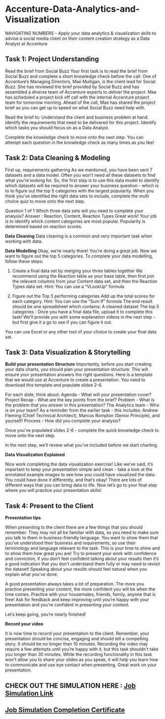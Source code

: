 # Accenture-Data-Analytics-and-Visualization

NAVIGATING NUMBERS - Apply your data analytics &amp; visualization skills to advise a social media client on their content creation strategy as a Data Analyst at Accenture

## Task 1: Project Understanding

Read the brief from Social Buzz
Your first task is to read the brief from Social Buzz and complete a short knowledge check before the call. 
One of Accenture’s Managing Directors, Mae Mulligan, is the client lead for Social Buzz.
She has reviewed the brief provided by Social Buzz and has assembled a diverse team of Accenture experts to deliver the project.
Mae has scheduled a project kick off call with the internal Accenture project team for tomorrow morning.
Ahead of the call, Mae has shared the project brief so you can get up to speed on what Social Buzz need help with.

Read the brief to:
Understand the client and business problem at hand.
Identify the requirements that need to be delivered for this project.
Identify which tasks you should focus on as a Data Analyst.

Complete the knowledge check to move onto the next step. You can attempt each question in the knowledge check as many times as you like!

## Task 2: Data Cleaning & Modeling

First up, requirements gathering
As we mentioned, you have been sent 7 datasets and a data model.
Often you won’t need all these datasets to find what you’re looking for.
So, the first step is to use this data model to identify which datasets will be required to answer your business question - which is to to figure out the top 5 categories with the largest popularity.
When you think you’ve identified the right data sets to include, complete the multi choice quiz to move onto the next step.

Question 1 of 1
Which three data sets will you need to complete your analysis?
Answer : Reaction, Content, Reaction Types
Great work! Your job is to identify which content categories are most popular. Popularity is determined based on reaction scores.

**Data Cleaning**
Data cleaning is a common and very important task when working with data.

**Data Modelling**
Okay, we’re nearly there! You’re doing a great job. 
Now we want to figure out the top 5 categories. To complete your data modelling, follow these steps:

1. Create a final data set by merging your three tables together
We recommend using the Reaction table as your base table, then first join the relevant columns from your Content data set, and then the Reaction Types data set.
Hint: You can use a “VLookUp” formula
 
2. Figure out the Top 5 performing categories
Add up the total scores for each category.
Hint: You can use the “Sum If” formula
The end result should be one spreadsheet which contains:
A cleaned dataset
The top 5 categories : Once you have a final data file, upload it to complete this task! We'll provide you with some explanation videos in the next step - but first give it a go to see if you can figure it out. 

You can use Excel or any other tool of your choice to create your final data set.

## Task 3: Data Visualization & Storytelling

**Build your presentation Structure**
Importantly, before you start creating your data charts, you should plan your presentation structure. This will ensure your presentation answers the right questions.
Here is a template that we would use at Accenture to create a presentation. You need to download this template and populate slides 2-6.

For each slide, think about: 
  Agenda - What will your presentation cover?
  Project Recap - What are the key points from the brief?
  Problem - What is the problem that you answer in this presentation?
  The Analytics team - Who is on your team?
  As a reminder from the earlier task - this includes: Andrew Fleming (Chief Technical Architect), Marcus Rompton (Senior Principle), and yourself!
  Process - How did you complete your analysis?

Once you’ve populated slides 2-6 - complete the quick knowledge check to move onto the next step.

In the next step, we’ll review what you’ve included before we start charting.

**Data Visualization Explained**

Nice work completing the data visualization exercise!
Like we’ve said, it’s important to keep your presentation simple and clean - take a look at the annotated example images to see how you could have visualized the data. 
You could have done it differently, and that’s okay! There are lots of different ways that you can bring data to life.
Now let’s go to your final step where you will practice your presentation skills!

## Task 4: Present to the Client

**Presentation tips**

When presenting to the client there are a few things that you should remember:
They may not all be familiar with data, so you need to make sure you talk to them in business-friendly language.
You want to show them that you’ve understood their business and requirements, so use their terminology and language relevant to the task.
This is your time to shine and to show them how great you are! Try to present your work with confidence and conviction, if you don’t feel confident talking about your results then it’s a good indication that you don’t understand them fully or may need to revisit the dataset! Speaking about your results should feel natural when you explain what you’ve done.
 
A good presentation always takes a lot of preparation. The more you practice presenting your content, the more confident you will be when the time comes. Practice with your housemates, friends, family, anyone that is free! Ask for feedback and keep improving until you’re happy with your presentation and you’re confident in presenting your content.
 
Let’s keep going, you’re nearly finished!

**Record your video**

It is now time to record your presentation to the client.
Remember, your presentation should be concise, engaging and should tell a compelling story. It should be no longer than 10 minutes.
Recording the video may require a few attempts until you’re happy with it, but this task shouldn't take you longer than 30 minutes.
While the recording functionality in this task won't allow you to share your slides as you speak, it will help you learn how to communicate and use eye contact when presenting.
Great work on your presentation. 

## CHECK OUT THE SIMULATION HERE : [Job Simulation Link](https://www.theforage.com/simulations/accenture-nam/data-analytics-mmlb)

## [Job Simulation Completion Certificate](https://github.com/sen1997susmit/Accenture-Data-Analytics-and-Visualization/blob/main/Accenture%20North%20America.pdf)
